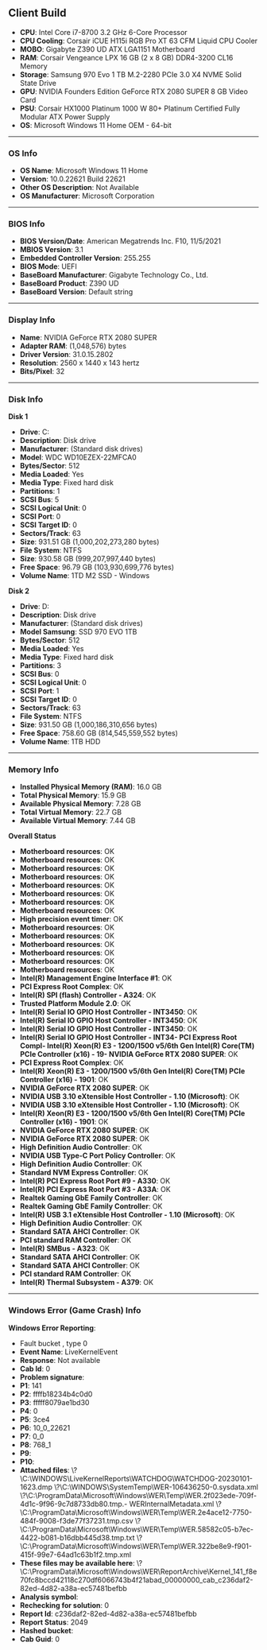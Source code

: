 ## Client Build

- **CPU**: Intel Core i7-8700 3.2 GHz 6-Core Processor
- **CPU Cooling**: Corsair iCUE H115i RGB Pro XT 63 CFM Liquid CPU Cooler
- **MOBO**: Gigabyte Z390 UD ATX LGA1151 Motherboard
- **RAM**: Corsair Vengeance LPX 16 GB (2 x 8 GB) DDR4-3200 CL16 Memory
- **Storage**: Samsung 970 Evo 1 TB M.2-2280 PCIe 3.0 X4 NVME Solid State Drive
- **GPU**: NVIDIA Founders Edition GeForce RTX 2080 SUPER 8 GB Video Card
- **PSU**: Corsair HX1000 Platinum 1000 W 80+ Platinum Certified Fully Modular ATX Power Supply
- **OS**: Microsoft Windows 11 Home OEM - 64-bit

---

### OS Info

- **OS Name**: Microsoft Windows 11 Home
- **Version**: 10.0.22621 Build 22621
- **Other OS Description**: Not Available
- **OS Manufacturer**: Microsoft Corporation

---

### BIOS Info

- **BIOS Version/Date**: American Megatrends Inc. F10, 11/5/2021
- **MBIOS Version**: 3.1
- **Embedded Controller Version**: 255.255
- **BIOS Mode**: UEFI
- **BaseBoard Manufacturer**: Gigabyte Technology Co., Ltd.
- **BaseBoard Product**: Z390 UD
- **BaseBoard Version**: Default string

---

### Display Info

- **Name**: NVIDIA GeForce RTX 2080 SUPER
- **Adapter RAM**: (1,048,576) bytes
- **Driver Version**: 31.0.15.2802
- **Resolution**: 2560 x 1440 x 143 hertz
- **Bits/Pixel**: 32

---

### Disk Info

**Disk 1**

- **Drive**: C:
- **Description**: Disk drive
- **Manufacturer**: (Standard disk drives)
- **Model**: WDC WD10EZEX-22MFCA0
- **Bytes/Sector**: 512
- **Media Loaded**: Yes
- **Media Type**: Fixed hard disk
- **Partitions**: 1
- **SCSI Bus**: 5
- **SCSI Logical Unit**: 0
- **SCSI Port**: 0
- **SCSI Target ID**: 0
- **Sectors/Track**: 63
- **Size**: 931.51 GB (1,000,202,273,280 bytes)
- **File System**: NTFS
- **Size**: 930.58 GB (999,207,997,440 bytes)
- **Free Space**: 96.79 GB (103,930,699,776 bytes)
- **Volume Name**: 1TD M2 SSD - Windows

**Disk 2**

- **Drive**: D:
- **Description**: Disk drive
- **Manufacturer**: (Standard disk drives)
- **Model Samsung**: SSD 970 EVO 1TB
- **Bytes/Sector**: 512
- **Media Loaded**: Yes
- **Media Type**: Fixed hard disk
- **Partitions**: 3
- **SCSI Bus**: 0
- **SCSI Logical Unit**: 0
- **SCSI Port**: 1
- **SCSI Target ID**: 0
- **Sectors/Track**: 63
- **File System**: NTFS
- **Size**: 931.50 GB (1,000,186,310,656 bytes)
- **Free Space**: 758.60 GB (814,545,559,552 bytes)
- **Volume Name**: 1TB HDD

---

### Memory Info

- **Installed Physical Memory (RAM)**: 16.0 GB
- **Total Physical Memory**: 15.9 GB
- **Available Physical Memory**: 7.28 GB
- **Total Virtual Memory**: 22.7 GB
- **Available Virtual Memory**: 7.44 GB

**Overall Status**

- **Motherboard resources**: OK
- **Motherboard resources**: OK
- **Motherboard resources**: OK
- **Motherboard resources**: OK
- **Motherboard resources**: OK
- **Motherboard resources**: OK
- **Motherboard resources**: OK
- **Motherboard resources**: OK
- **High precision event timer**: OK
- **Motherboard resources**: OK
- **Motherboard resources**: OK
- **Motherboard resources**: OK
- **Motherboard resources**: OK
- **Motherboard resources**: OK
- **Motherboard resources**: OK
- **Intel(R) Management Engine Interface #1**: OK
- **PCI Express Root Complex**: OK
- **Intel(R) SPI (flash) Controller - A324**: OK
- **Trusted Platform Module 2.0**: OK
- **Intel(R) Serial IO GPIO Host Controller - INT3450**: OK
- **Intel(R) Serial IO GPIO Host Controller - INT3450**: OK
- **Intel(R) Serial IO GPIO Host Controller - INT3450**: OK
- **Intel(R) Serial IO GPIO Host Controller - INT34- PCI Express Root Compl- Intel(R) Xeon(R) E3 - 1200/1500 v5/6th Gen Intel(R) Core(TM) PCIe Controller (x16) - 19- NVIDIA GeForce RTX 2080 SUPER**: OK
- **PCI Express Root Complex**: OK
- **Intel(R) Xeon(R) E3 - 1200/1500 v5/6th Gen Intel(R) Core(TM) PCIe Controller (x16) - 1901**: OK
- **NVIDIA GeForce RTX 2080 SUPER**: OK
- **NVIDIA USB 3.10 eXtensible Host Controller - 1.10 (Microsoft)**: OK
- **NVIDIA USB 3.10 eXtensible Host Controller - 1.10 (Microsoft)**: OK
- **Intel(R) Xeon(R) E3 - 1200/1500 v5/6th Gen Intel(R) Core(TM) PCIe Controller (x16) - 1901**: OK
- **NVIDIA GeForce RTX 2080 SUPER**: OK
- **NVIDIA GeForce RTX 2080 SUPER**: OK
- **High Definition Audio Controller**: OK
- **NVIDIA USB Type-C Port Policy Controller**: OK
- **High Definition Audio Controller**: OK
- **Standard NVM Express Controller**: OK
- **Intel(R) PCI Express Root Port #9 - A330**: OK
- **Intel(R) PCI Express Root Port #3 - A33A**: OK
- **Realtek Gaming GbE Family Controller**: OK
- **Realtek Gaming GbE Family Controller**: OK
- **Intel(R) USB 3.1 eXtensible Host Controller - 1.10 (Microsoft)**: OK
- **High Definition Audio Controller**: OK
- **Standard SATA AHCI Controller**: OK
- **PCI standard RAM Controller**: OK
- **Intel(R) SMBus - A323**: OK
- **Standard SATA AHCI Controller**: OK
- **Standard SATA AHCI Controller**: OK
- **PCI standard RAM Controller**: OK
- **Intel(R) Thermal Subsystem - A379**: OK

---

### Windows Error (Game Crash) Info

**Windows Error Reporting**:

- Fault bucket , type 0
- **Event Name**: LiveKernelEvent
- **Response**: Not available
- **Cab Id**: 0
- **Problem signature**:
- **P1**: 141
- **P2**: ffffb18234b4c0d0
- **P3**: fffff8079ae1bd30
- **P4**: 0
- **P5**: 3ce4
- **P6**: 10_0_22621
- **P7**: 0_0
- **P8**: 768_1
- **P9**:
- **P10**:
- **Attached files**:
  \\?\C:\WINDOWS\LiveKernelReports\WATCHDOG\WATCHDOG-20230101-1623.dmp
  \\?\C:\WINDOWS\SystemTemp\WER-106436250-0.sysdata.xml
  \\?\C:\ProgramData\Microsoft\Windows\WER\Temp\WER.2f023ede-709f-4d1c-9f96-9c7d8733db80.tmp.- WERInternalMetadata.xml
  \\?\C:\ProgramData\Microsoft\Windows\WER\Temp\WER.2e4ace12-7750-484f-9008-f3de77f37231.tmp.csv
  \\?\C:\ProgramData\Microsoft\Windows\WER\Temp\WER.58582c05-b7ec-4422-b081-b16dbb445d38.tmp.txt
  \\?\C:\ProgramData\Microsoft\Windows\WER\Temp\WER.322be8e9-f901-415f-99e7-64ad1c63b1f2.tmp.xml
- **These files may be available here**:
  \\?\C:\ProgramData\Microsoft\Windows\WER\ReportArchive\Kernel_141_f8e70fc8bccd42118c270df6066743b4f21abad_00000000_cab_c236daf2-82ed-4d82-a38a-ec57481befbb
- **Analysis symbol**:
- **Rechecking for solution**: 0
- **Report Id**: c236daf2-82ed-4d82-a38a-ec57481befbb
- **Report Status**: 2049
- **Hashed bucket**:
- **Cab Guid**: 0
